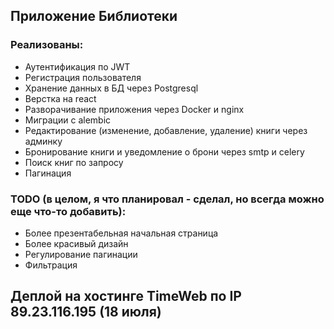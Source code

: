 ## Приложение Библиотеки
### Реализованы:
- Аутентификация по JWT
- Регистрация пользователя
- Хранение данных в БД через Postgresql
- Верстка на react
- Разворачивание приложения через Docker и nginx
- Миграции с alembic
- Редактирование (изменение, добавление, удаление) книги через админку
- Бронирование книги и уведомление о брони через smtp и celery
- Поиск книг по запросу
- Пагинация
### TODO (в целом, я что планировал - сделал, но всегда можно еще что-то добавить):
- Более презентабельная начальная страница
- Более красивый дизайн
- Регулирование пагинации
- Фильтрация

## Деплой на хостинге TimeWeb по IP 89.23.116.195 (18 июля)
